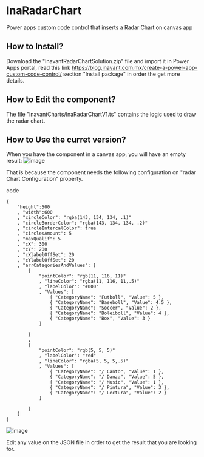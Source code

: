 # InaRadarChart
Power apps custom code control that inserts a Radar Chart on canvas app
## How to Install?

Download the "InavantRadarChartSolution.zip" file and import it in Power Apps portal, read this link https://blog.inavant.com.mx/create-a-power-app-custom-code-control/ section "Install package" in order the get more details.

## How to Edit the component?

The file "InavantCharts/InaRadarChartV1.ts" contains the logic used to draw the radar chart.

## How to Use the curret version?

When you have the component in a canvas app, you will have an empty result:
![image](https://github.com/inavant/InaRadarChart/assets/50918464/ce1cd324-a24f-4ea3-a532-5ee83629c58e)

That is because the component needs the following configuration on "radar Chart Configuration" property.

code
```
{
    "height":500
    , "width":600
    , "circleColor": "rgba(143, 134, 134, .1)"
    , "circleBorderColor": "rgba(143, 134, 134, .2)"
    , "circleIntercalColor": true
    , "circlesAmount": 5
    , "maxQualif": 5
    , "cX": 300
    , "cY": 200
    , "cXlabelOffSet": 20
    , "cYlabelOffSet": 20
    , "arrCategoriesAndValues": [
        {
            "pointColor": "rgb(11, 116, 11)"
            , "lineColor": "rgba(11, 116, 11,.5)"
            , "labelColor": "#000"
            , "Values": [
                { "CategoryName": "Futboll", "Value": 5 },
                { "CategoryName": "Baseboll", "Value": 4.5 },
                { "CategoryName": "Soccer", "Value": 2 },
                { "CategoryName": "Boleiboll", "Value": 4 },
                { "CategoryName": "Box", "Value": 3 }
            ]

        }
        ,
        {
            "pointColor": "rgb(5, 5, 5)"
            , "labelColor": "red"
            , "lineColor": "rgba(5, 5, 5,.5)"
            , "Values": [
                { "CategoryName": "/ Canto", "Value": 1 },
                { "CategoryName": "/ Danza", "Value": 5 },
                { "CategoryName": "/ Music", "Value": 1 },
                { "CategoryName": "/ Pintura", "Value": 3 },
                { "CategoryName": "/ Lectura", "Value": 2 }
            ]

        }
    ]
}
```



![image](https://github.com/inavant/InaRadarChart/assets/50918464/e97f03c6-71d3-4202-8e50-b6fcb146dd2d)

Edit any value on the JSON file in order to get the result that you are looking for.



